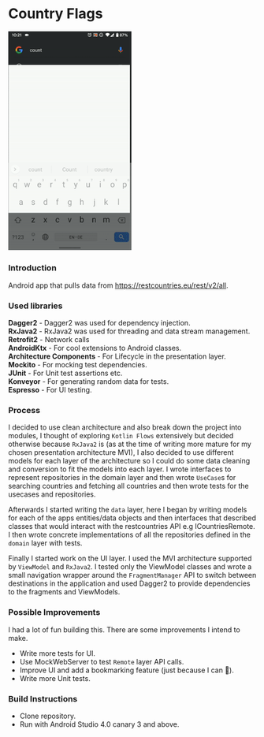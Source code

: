 # Country Flags
<img src="SCREENDATA/GIF1.gif" width="250" />

### Introduction
Android app that pulls data from https://restcountries.eu/rest/v2/all.

### Used libraries
**Dagger2** - Dagger2 was used for dependency injection.</br>
**RxJava2** - RxJava2 was used for threading and data stream management.</br>
**Retrofit2** - Network calls</br>
**AndroidKtx** - For cool extensions to Android classes.</br>
**Architecture Components** - For Lifecycle in the presentation layer.</br>
**Mockito** - For mocking test dependencies.</br>
**JUnit** - For Unit test assertions etc.</br>
**Konveyor** - For generating random data for tests.</br>
**Espresso** - For UI testing.</br>


### Process

I decided to use clean architecture and also break down the project into modules, I thought of exploring `Kotlin Flows` extensively but decided otherwise because `RxJava2` is (as at the time of writing more mature for my chosen presentation architecture MVI), I also decided to use different models for each layer of the architecture so I could do some data cleaning and conversion to fit the models into each layer. I wrote interfaces to represent repositories in the domain layer and then wrote `UseCase`s for searching countries and fetching all countries and then wrote tests for the usecases and repositories.

Afterwards I started writing the `data` layer, here I began by writing models for each of the apps entities/data objects and then interfaces that described classes that would interact with the restcountries API e.g ICountriesRemote. I then wrote concrete implementations of all the repositories defined in the `domain` layer with tests.

Finally I started work on the UI layer. I used the MVI architecture supported by `ViewModel` and `RxJava2`. I tested only the ViewModel classes and wrote a small navigation wrapper around the `FragmentManager` API to switch between destinations in the application and used Dagger2 to provide dependencies to the fragments and ViewModels.


### Possible Improvements

I had a lot of fun building this. There are some improvements I intend to make.

- Write more tests for UI. </br>
- Use MockWebServer to test `Remote` layer API calls.</br>
- Improve UI and add a bookmarking feature (just because I can 🙂).</br>
- Write more Unit tests.


### Build Instructions
- Clone repository.</br>
- Run with Android Studio 4.0 canary 3 and above. </br>
